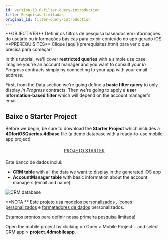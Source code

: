 ```yaml
---
id: version-18.0-filter-query-introduction
title: Pesquisas limitadas
original_id: filter-query-introduction
---
```


<div markdown="1" class = "objectives">
**OBJECTIVES**
Definir os filtros de pesquisa baseados em informações do usuário ou informações básicas para exibir conteúdo no app gerado iOS.</div> <div markdown="1" class = "prerequisites">
**PREREQUISITES**
Clique [aqui](prerequisites.html) para ver o que precisa para começar!</div>

In this tutorial, we'll cover **restricted queries** with a simple use case: imagine you're an account manager and you want to consult your *In Progress* contracts simply by connecting to your app with your email address.

First, from the Data section we're going define a **basic filter query** to only display *In Progress* contracts. Then we're going to apply a **user information-based filter** which will depend on the account manager's email.

## Baixe o Starter Project

Before we begin, be sure to download the **Starter Project** which includes a **4DforiOSQueries.4dbase** file (a demo database with a ready-to-use mobile app project)

<div markdown="1" style="text-align: center; margin-top: 20px; margin-bottom: 20px">
<a class="button"
href="https://github.com/4d-for-ios/tutorial-RestrictedQueries/releases/latest/download/tutorial-RestrictedQueries.zip">PROJETO STARTER</a>
</div>

Este banco de dados inclui:

* **CRM table** with all the data we want to display in the generated iOS app
* **AccountManager table** with basic information about the account managers (email and name).

![CRM database](assets/en/restricted-queries/CRMDatabase.png)<div markdown="1" class = "tips">
**NOTA **
Este projeto usa [modelos personalizados ](https://4d.github.io/4d-for-ios/docs/en/creating-listform-templates.html), [ícones personalizados](https://4d.github.io/4d-for-ios/docs/en/using-icons.html) e  [formatadores de dados](https://4d.github.io/4d-for-ios/docs/en/creating-data-formatter.html) personalizados.</div>

Estamos prontos para definir nossa primeira pesquisa limitada!

Open the mobile project by clicking on Open > Mobile Project... and select CRM app > **project.4dmobileapp**.
